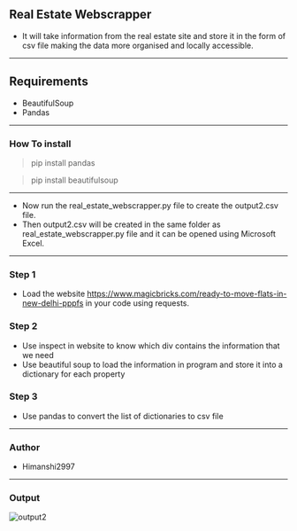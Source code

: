## Real Estate Webscrapper
- It will take information from the real estate site and store it in the form of csv file making the data more organised and locally accessible.

___

## Requirements
- BeautifulSoup
- Pandas
---
### How To install
> pip install pandas

> pip install beautifulsoup
---
- Now run the real_estate_webscrapper.py file to create the output2.csv file.
- Then output2.csv will be created in the same folder as real_estate_webscrapper.py file and it can be opened using Microsoft Excel.
---
### Step 1
- Load the website https://www.magicbricks.com/ready-to-move-flats-in-new-delhi-pppfs in your code using requests.

### Step 2
- Use inspect in website to know which div contains the information that we need
- Use beautiful soup to load the information in program and store it into a dictionary for each property

### Step 3
- Use pandas to convert the list of dictionaries to csv file
---

### Author
- Himanshi2997
---

### Output
![output2](https://user-images.githubusercontent.com/67272318/118381259-b8b71f80-b606-11eb-983d-5d8094d05f06.PNG)
